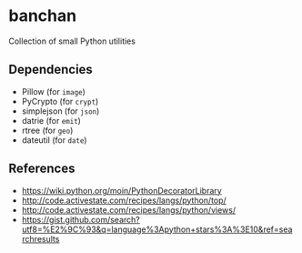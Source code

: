 # banchan

Collection of small Python utilities

## Dependencies

- Pillow (for `image`)
- PyCrypto (for `crypt`)
- simplejson (for `json`)
- datrie (for `emit`)
- rtree (for `geo`)
- dateutil (for `date`)

## References

- https://wiki.python.org/moin/PythonDecoratorLibrary
- http://code.activestate.com/recipes/langs/python/top/
- http://code.activestate.com/recipes/langs/python/views/
- https://gist.github.com/search?utf8=%E2%9C%93&q=language%3Apython+stars%3A%3E10&ref=searchresults
